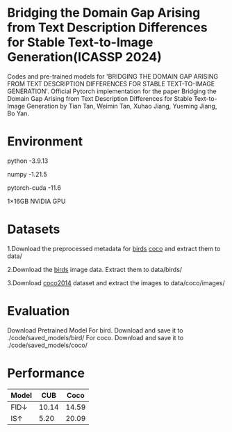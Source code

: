 # Bridging the Domain Gap Arising from Text Description Differences for Stable Text-to-Image Generation(ICASSP 2024)

Codes and pre-trained models for 'BRIDGING THE DOMAIN GAP ARISING FROM TEXT DESCRIPTION DIFFERENCES FOR STABLE TEXT-TO-IMAGE GENERATION'.
Official Pytorch implementation for the paper Bridging the Domain Gap Arising from Text Description Differences for Stable Text-to-Image Generation by Tian Tan, Weimin Tan, Xuhao Jiang, Yueming Jiang, Bo Yan.

# Environment
python        -3.9.13

numpy         -1.21.5

pytorch-cuda  -11.6

1×16GB NVIDIA GPU

# Datasets
1.Download the preprocessed metadata for [birds](https://drive.google.com/file/d/1I6ybkR7L64K8hZOraEZDuHh0cCJw5OUj/view?usp=sharing) [coco](https://drive.google.com/file/d/15Fw-gErCEArOFykW3YTnLKpRcPgI_3AB/view?usp=sharing) and extract them to data/

2.Download the [birds](http://www.vision.caltech.edu/visipedia/CUB-200-2011.html) image data. Extract them to data/birds/

3.Download [coco2014](http://cocodataset.org/#download) dataset and extract the images to data/coco/images/

# Evaluation
Download Pretrained Model
For bird. Download and save it to ./code/saved_models/bird/
For coco. Download and save it to ./code/saved_models/coco/

# Performance
|Model|CUB|Coco|
|---|---|---|
|FID↓|10.14|14.59|
|IS↑|5.20|20.09|
